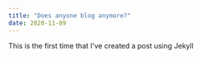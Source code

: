 ```yaml
---
title: "Does anyone blog anymore?"
date: 2020-11-09
---
```


This is the first time that I've created a post using Jekyll
